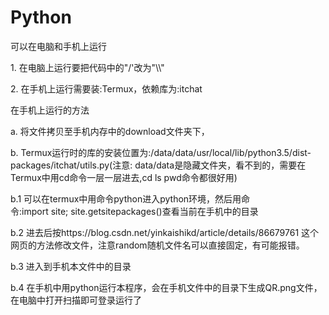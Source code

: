 # Python
<p>可以在电脑和手机上运行
<p>1. 在电脑上运行要把代码中的"/'改为"\\"
<p>2. 在手机上运行需要装:Termux，依赖库为:itchat
<p>在手机上运行的方法
<p>a. 将文件拷贝至手机内存中的download文件夹下，
<p>b. Termux运行时的库的安装位置为:/data/data/usr/local/lib/python3.5/dist-packages/itchat/utils.py(注意: data/data是隐藏文件夹，看不到的，需要在Termux中用cd命令一层一层进去,cd ls pwd命令都很好用)
<p>b.1 可以在termux中用命令python进入python环境，然后用命令:import site; site.getsitepackages()查看当前在手机中的目录
<p>b.2 进去后按https://blog.csdn.net/yinkaishikd/article/details/86679761 这个网页的方法修改文件，注意random随机文件名可以直接固定，有可能报错。
<p>b.3 进入到手机本文件中的目录
<p>b.4 在手机中用python运行本程序，会在手机文件中的目录下生成QR.png文件，在电脑中打开扫描即可登录运行了
